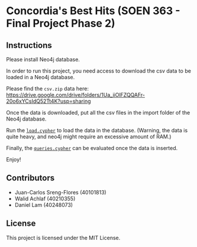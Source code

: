 # Concordia's Best Hits (SOEN 363 - Final Project Phase 2)

## Instructions
Please install Neo4j database.

In order to run this project, you need access to download the csv data to be loaded in a Neo4j database.

Please find the `csv.zip` data here: https://drive.google.com/drive/folders/1Ua_iiOlFZQQAFr-20o6xYCsIdQ52Tt4K?usp=sharing

Once the data is downloaded, put all the csv files in the import folder of the Neo4j database.

Run the [`load.cypher`](./neo4j/load.cypher) to load the data in the database. (Warning, the data is quite heavy, and neo4j
might require an excessive amount of RAM.)

Finally, the [`queries.cypher`](./neo4j/queries.cypher) can be evaluated once the data is inserted.

Enjoy!

## Contributors

- Juan-Carlos Sreng-Flores (40101813)
- Walid Achlaf (40210355)
- Daniel Lam (40248073)

## License

This project is licensed under the MIT License. 